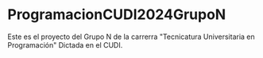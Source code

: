 # ProgramacionCUDI2024GrupoN
Este es el proyecto del Grupo N de la carrerra "Tecnicatura Universitaria en Programación" Dictada en el CUDI.
